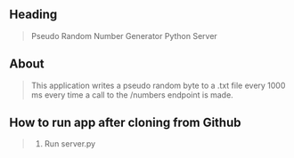 ## Heading ##
  > Pseudo Random Number Generator Python Server

## About ##
  > This application writes a pseudo random byte to a .txt file every 1000 ms every time a call to the /numbers endpoint is made.

## How to run app after cloning from Github ##
  > 1. Run server.py
